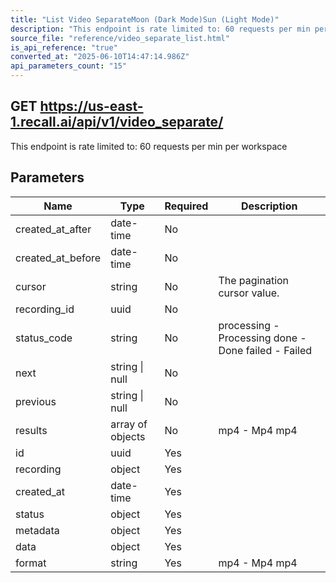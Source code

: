 ```yaml
---
title: "List Video SeparateMoon (Dark Mode)Sun (Light Mode)"
description: "This endpoint is rate limited to: 60 requests per min per workspace"
source_file: "reference/video_separate_list.html"
is_api_reference: "true"
converted_at: "2025-06-10T14:47:14.986Z"
api_parameters_count: "15"
---
```

## GET https://us-east-1.recall.ai/api/v1/video_separate/

This endpoint is rate limited to: 60 requests per min per workspace

## Parameters

| Name | Type | Required | Description |
| --- | --- | --- | --- |
| created_at_after | date-time | No |  |
| created_at_before | date-time | No |  |
| cursor | string | No | The pagination cursor value. |
| recording_id | uuid | No |  |
| status_code | string | No | processing - Processing done - Done failed - Failed |
| next | string \| null | No |  |
| previous | string \| null | No |  |
| results | array of objects | No | mp4 - Mp4  mp4 |
| id | uuid | Yes |  |
| recording | object | Yes |  |
| created_at | date-time | Yes |  |
| status | object | Yes |  |
| metadata | object | Yes |  |
| data | object | Yes |  |
| format | string | Yes | mp4 - Mp4  mp4 |
